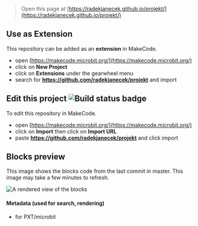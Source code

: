 
> Open this page at [https://radekjanecek.github.io/projekt/](https://radekjanecek.github.io/projekt/)

## Use as Extension

This repository can be added as an **extension** in MakeCode.

* open [https://makecode.microbit.org/](https://makecode.microbit.org/)
* click on **New Project**
* click on **Extensions** under the gearwheel menu
* search for **https://github.com/radekjanecek/projekt** and import

## Edit this project ![Build status badge](https://github.com/radekjanecek/projekt/workflows/MakeCode/badge.svg)

To edit this repository in MakeCode.

* open [https://makecode.microbit.org/](https://makecode.microbit.org/)
* click on **Import** then click on **Import URL**
* paste **https://github.com/radekjanecek/projekt** and click import

## Blocks preview

This image shows the blocks code from the last commit in master.
This image may take a few minutes to refresh.

![A rendered view of the blocks](https://github.com/radekjanecek/projekt/raw/master/.github/makecode/blocks.png)

#### Metadata (used for search, rendering)

* for PXT/microbit
<script src="https://makecode.com/gh-pages-embed.js"></script><script>makeCodeRender("{{ site.makecode.home_url }}", "{{ site.github.owner_name }}/{{ site.github.repository_name }}");</script>
